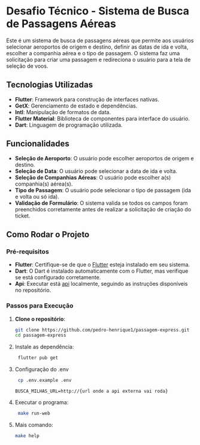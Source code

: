 # Desafio Técnico - Sistema de Busca de Passagens Aéreas

Este é um sistema de busca de passagens aéreas que permite aos usuários selecionar aeroportos de
origem e destino,
definir as datas de ida e volta, escolher a companhia aérea e o tipo de passagem. O sistema faz uma
solicitação para
criar uma passagem e redireciona o usuário para a tela de seleção de voos.

## Tecnologias Utilizadas

- **Flutter**: Framework para construção de interfaces nativas.
- **GetX**: Gerenciamento de estado e dependências.
- **Intl**: Manipulação de formatos de data.
- **Flutter Material**: Biblioteca de componentes para interface do usuário.
- **Dart**: Linguagem de programação utilizada.

## Funcionalidades

- **Seleção de Aeroporto**: O usuário pode escolher aeroportos de origem e destino.
- **Seleção de Data**: O usuário pode selecionar a data de ida e volta.
- **Seleção de Companhias Aéreas**: O usuário pode escolher a(s) companhia(s) aérea(s).
- **Tipo de Passagem**: O usuário pode selecionar o tipo de passagem (ida e volta ou só ida).
- **Validação de Formulário**: O sistema valida se todos os campos foram preenchidos corretamente
  antes de realizar a
  solicitação de criação do ticket.

## Como Rodar o Projeto

### Pré-requisitos

- **Flutter**: Certifique-se de que o [Flutter](https://flutter.dev/docs/get-started/install) esteja
  instalado em seu
  sistema.
- **Dart**: O Dart é instalado automaticamente com o Flutter, mas verifique se está configurado
  corretamente.
- **Api**: Executar está [api](https://github.com/gralmeidan/busca-mock-api) localmente, seguindo as
  instruções
  disponíveis no repositório.

### Passos para Execução

1. **Clone o repositório**:

   ```bash
   git clone https://github.com/pedro-henrique1/passagem-express.git
   cd passagem-express
    ```
2. Instale as dependência:

   ```bash
    flutter pub get
   ```
3. Configuração do .env
   ```bash
    cp .env.example .env
   ```
   ```
   BUSCA_MILHAS_URL=http://{url onde a api externa vai roda}
   ```

4. Executar o programa:
   ```bash
    make run-web
   ```

5. Mais comando:
    ```bash
    make help     
    ```
